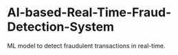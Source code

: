# AI-based-Real-Time-Fraud-Detection-System
ML model to detect fraudulent transactions in real-time.
